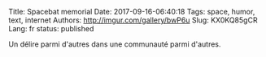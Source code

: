 Title: Spacebat memorial
Date: 2017-09-16-06:40:18
Tags: space, humor, text, internet
Authors: http://imgur.com/gallery/bwP6u
Slug: KX0KQ85gCR
Lang: fr
status: published

Un délire parmi d'autres dans une communauté parmi d'autres.
